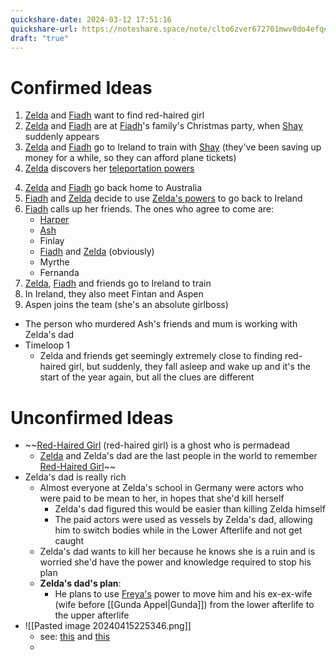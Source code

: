 ```yaml
---
quickshare-date: 2024-03-12 17:51:16
quickshare-url: https://noteshare.space/note/clto6zver672701mwv0do4efq#PQ8r14jTatIsxtKRr03wpvR2Prg+MpPIMHzaoKtqRqI
draft: "true"
---
```


# Confirmed Ideas
1) [Zelda](Zelda%20Appel.md) and [Fiadh](Fiadh%20Gallagher.md) want to find red-haired girl
2) [Zelda](Zelda%20Appel.md) and [Fiadh](Fiadh%20Gallagher.md) are at [Fiadh](Fiadh%20Gallagher.md)'s family's Christmas party, when [Shay](Shay%20Gallagher.md) suddenly appears
3) [Zelda](Zelda%20Appel.md) and [Fiadh](Fiadh%20Gallagher.md) go to Ireland to train with [Shay](Shay%20Gallagher.md) (they've been saving up money for a while, so they can afford plane tickets)
4) [Zelda](Zelda%20Appel.md) discovers her [teleportation powers](Fragile%20Ruin.md)
4. [Zelda](Zelda%20Appel.md) and [Fiadh](Fiadh%20Gallagher.md) go back home to Australia
5. [Fiadh](Fiadh%20Gallagher.md) and [Zelda](Zelda%20Appel.md) decide to use [Zelda's powers](Fragile%20Ruin.md) to go back to Ireland
6. [Fiadh](Fiadh%20Gallagher.md) calls up her friends. The ones who agree to come are:
	- [Harper](Harper%20Belanger.md)
	- [Ash](Ash.md)
	- Finlay
	- [Fiadh](Fiadh%20Gallagher.md) and [Zelda](Zelda%20Appel.md) (obviously)
	- Myrthe
	- Fernanda
7. [Zelda](Zelda%20Appel.md), [Fiadh](Fiadh%20Gallagher.md) and friends go to Ireland to train
8. In Ireland, they also meet Fintan and Aspen
9. Aspen joins the team (she's an absolute girlboss)

- The person who murdered Ash's friends and mum is working with Zelda's dad
- Timeloop 1
	- Zelda and friends get seemingly extremely close to finding red-haired girl, but suddenly, they fall asleep and wake up and it's the start of the year again, but all the clues are different

# Unconfirmed Ideas
- ~~[Red-Haired Girl](Red-Haired%20Girl.md) (red-haired girl) is a ghost who is permadead
	- [Zelda](Zelda%20Appel.md) and Zelda's dad are the last people in the world to remember [Red-Haired Girl](Red-Haired%20Girl.md)~~
- Zelda's dad is really rich
	- Almost everyone at Zelda's school in Germany were actors who were paid to be mean to her, in hopes that she'd kill herself
		- Zelda's dad figured this would be easier than killing Zelda himself
		- The paid actors were used as vessels by Zelda's dad, allowing him to switch bodies while in the Lower Afterlife and not get caught
	- Zelda's dad wants to kill her because he knows she is a ruin and is worried she'd have the power and knowledge required to stop his plan
	- **Zelda's dad's plan**:
		- He plans to use [Freya's](Red-Haired%20Girl.md) power to move him and his ex-ex-wife (wife before [[Gunda Appel|Gunda]]) from the lower afterlife to the upper afterlife
- ![[Pasted image 20240415225346.png]]
	- see: [this](https://discord.com/channels/745434846557372548/1086970227859931248/1229441597834399864) and [this](https://discord.com/channels/745434846557372548/1047121928651030578/1229438562026651678)
	- 